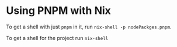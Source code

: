 # Using PNPM with Nix

To get a shell with just `pnpm` in it, run `nix-shell -p nodePackges.pnpm`.

To get a shell for the project run `nix-shell`

